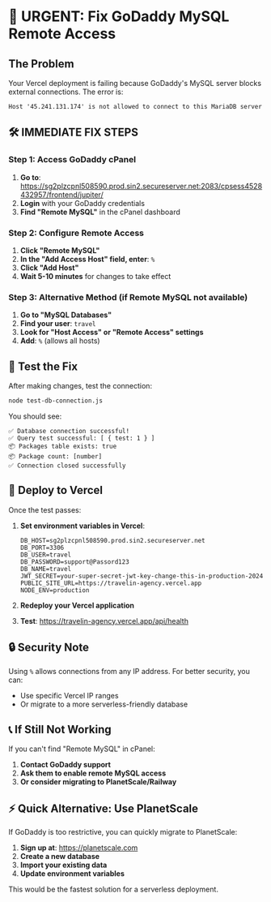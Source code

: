# 🚨 URGENT: Fix GoDaddy MySQL Remote Access

## The Problem
Your Vercel deployment is failing because GoDaddy's MySQL server blocks external connections. The error is:
```
Host '45.241.131.174' is not allowed to connect to this MariaDB server
```

## 🛠️ IMMEDIATE FIX STEPS

### Step 1: Access GoDaddy cPanel
1. **Go to**: https://sg2plzcpnl508590.prod.sin2.secureserver.net:2083/cpsess4528432957/frontend/jupiter/
2. **Login** with your GoDaddy credentials
3. **Find "Remote MySQL"** in the cPanel dashboard

### Step 2: Configure Remote Access
1. **Click "Remote MySQL"**
2. **In the "Add Access Host" field, enter**: `%`
3. **Click "Add Host"**
4. **Wait 5-10 minutes** for changes to take effect

### Step 3: Alternative Method (if Remote MySQL not available)
1. **Go to "MySQL Databases"**
2. **Find your user**: `travel`
3. **Look for "Host Access" or "Remote Access" settings**
4. **Add**: `%` (allows all hosts)

## 🧪 Test the Fix

After making changes, test the connection:

```bash
node test-db-connection.js
```

You should see:
```
✅ Database connection successful!
✅ Query test successful: [ { test: 1 } ]
📦 Packages table exists: true
📦 Package count: [number]
✅ Connection closed successfully
```

## 🚀 Deploy to Vercel

Once the test passes:

1. **Set environment variables in Vercel**:
   ```
   DB_HOST=sg2plzcpnl508590.prod.sin2.secureserver.net
   DB_PORT=3306
   DB_USER=travel
   DB_PASSWORD=support@Passord123
   DB_NAME=travel
   JWT_SECRET=your-super-secret-jwt-key-change-this-in-production-2024
   PUBLIC_SITE_URL=https://travelin-agency.vercel.app
   NODE_ENV=production
   ```

2. **Redeploy your Vercel application**

3. **Test**: https://travelin-agency.vercel.app/api/health

## 🔒 Security Note

Using `%` allows connections from any IP address. For better security, you can:
- Use specific Vercel IP ranges
- Or migrate to a more serverless-friendly database

## 📞 If Still Not Working

If you can't find "Remote MySQL" in cPanel:
1. **Contact GoDaddy support**
2. **Ask them to enable remote MySQL access**
3. **Or consider migrating to PlanetScale/Railway**

## ⚡ Quick Alternative: Use PlanetScale

If GoDaddy is too restrictive, you can quickly migrate to PlanetScale:

1. **Sign up at**: https://planetscale.com
2. **Create a new database**
3. **Import your existing data**
4. **Update environment variables**

This would be the fastest solution for a serverless deployment.
